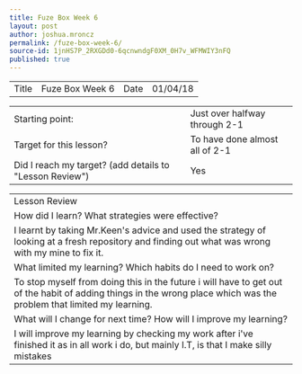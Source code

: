 ```yaml
---
title: Fuze Box Week 6
layout: post
author: joshua.mroncz
permalink: /fuze-box-week-6/
source-id: 1jnHS7P_2RXGDd0-6qcnwndgF0XM_0H7v_WFMWIY3nFQ
published: true
---
```

<table>
  <tr>
    <td>Title</td>
    <td>Fuze Box Week 6</td>
    <td>Date</td>
    <td>01/04/18</td>
  </tr>
</table>


<table>
  <tr>
    <td>Starting point:</td>
    <td>Just over halfway through 2-1 </td>
  </tr>
  <tr>
    <td>Target for this lesson?</td>
    <td>To have done almost all of 2-1</td>
  </tr>
  <tr>
    <td>Did I reach my target? 
(add details to "Lesson Review")</td>
    <td>Yes</td>
  </tr>
</table>


<table>
  <tr>
    <td>Lesson Review</td>
  </tr>
  <tr>
    <td>How did I learn? What strategies were effective? </td>
  </tr>
  <tr>
    <td>I learnt by taking Mr.Keen's advice and used the strategy of looking at a fresh repository and finding out what was wrong with my mine to fix it. </td>
  </tr>
  <tr>
    <td>What limited my learning? Which habits do I need to work on? </td>
  </tr>
  <tr>
    <td>To stop myself from doing this in the future i will have to get out of the habit of adding things in the wrong place which was the problem that limited my learning.</td>
  </tr>
  <tr>
    <td>What will I change for next time? How will I improve my learning?</td>
  </tr>
  <tr>
    <td>I will improve my learning by checking my work after i've finished it as in all work i do, but mainly I.T, is that I make silly mistakes</td>
  </tr>
</table>


